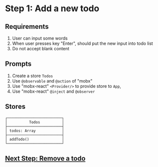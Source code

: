 # Step 1: Add a new todo

## Requirements

1. User can input some words
2. When user presses key "Enter", should put the new input into todo list
3. Do not accept blank content


## Prompts

1. Create a store `Todos`
2. Use `@observable` and `@action` of "mobx"
3. Use "mobx-react" `<Provider/>` to provide store to `App`,
4. Use "mobx-react" `@inject` and `@observer`


## Stores

```
┌─────────────────────────┐
│          Todos          │
├─────────────────────────┤
│ todos: Array            │
├─────────────────────────┤
│ addTodo()               │
└─────────────────────────┘
```

## [Next Step: Remove a todo](STEP_2.md)
